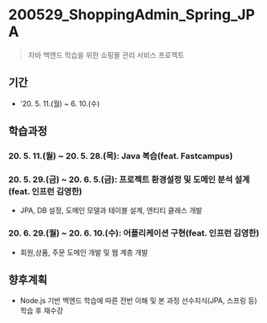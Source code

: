 
# 200529_ShoppingAdmin_Spring_JPA
> 자바 백엔드 학습을 위한 쇼핑몰 관리 서비스 프로젝트

## 기간
* '20. 5. 11.(월) ~ 6. 10.(수)

## 학습과정
### 20. 5. 11.(월) ~ 20. 5. 28.(목): Java 복습(feat. Fastcampus)
### 20. 5. 29.(금) ~ 20. 6. 5.(금): 프로젝트 환경설정 및 도메인 분석 설계(feat. 인프런 김영한)
* JPA, DB 설정, 도메인 모델과 테이블 설계, 엔티티 클래스 개발 
### 20. 6. 29.(월) ~ 20. 6. 10.(수): 어플리케이션 구현(feat. 인프런 김영한)
* 회원,상품, 주문 도메인 개발 및 웹 계층 개발

## 향후계획
* Node.js 기반 백엔드 학습에 따른 전반 이해 및 본 과정 선수지식(JPA, 스프링 등) 학습 후 재수강

